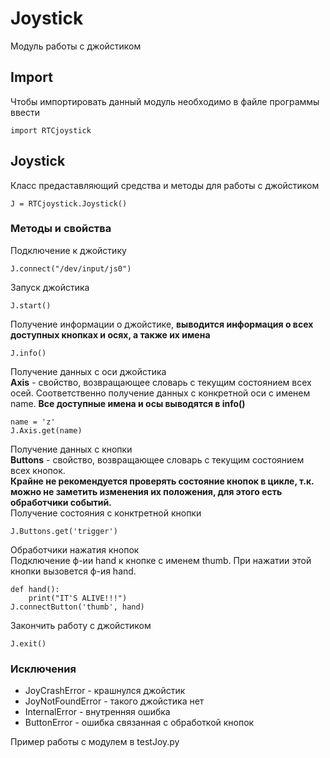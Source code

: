 # Joystick
Модуль работы с джойстиком
## Import
Чтобы импортировать данный модуль необходимо в файле программы ввести
```
import RTCjoystick
```
## Joystick
Класс предаставляющий средства и методы для работы с джойстиком 
```
J = RTCjoystick.Joystick()
```
### Методы и свойства
Подключение к джойстику 
```
J.connect("/dev/input/js0")
```
Запуск джойстика
```
J.start()
```
Получение информации о джойстике, **выводится информация о всех доступных кнопках и осях, а также их имена**
``` 
J.info()
```
Получение данных с оси джойстика                                  
**Axis** - свойство, возвращающее словарь с текущим состоянием всех осей.
Соответственно получение данных с конкретной оси с именем name. **Все доступные имена и осы выводятся в info()**
```
name = 'z'
J.Axis.get(name)
```
Получение данных с кнопки                                             
**Buttons** - свойство, возвращающее словарь с текущим состоянием всех кнопок.                              
**Крайне не рекомендуется проверять состояние кнопок в цикле,
т.к. можно не заметить изменения их положения, для этого есть обработчики событий.**               
Получение состояния с конктретной кнопки     
```
J.Buttons.get('trigger')
```
Обработчики нажатия кнопок                                                                                 
Подключение ф-ии hand к кнопке с именем thumb. При нажатии этой кнопки вызовется ф-ия hand.
```
def hand():
    print("IT'S ALIVE!!!")
J.connectButton('thumb', hand)
```
Закончить работу с джойстиком
```
J.exit()
```
### Исключения
* JoyCrashError - крашнулся джойстик
* JoyNotFoundError - такого джойстика нет
* InternalError - внутренняя ошибка
* ButtonError - ошибка связанная с обработкой кнопок   

Пример работы с модулем в testJoy.py





